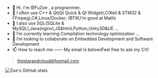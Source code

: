 ﻿- 👋 Hi, I'm @FuZoe , a programmer.
- 👀 I often use C++ & Qt(Qt Quick & Qt Widget),C(Keil & STM32 & FFmpeg),C#,Linux/Docker; (BTW,I'm good at Math)
- 👀 I also use SQL(SQLite & MySQL),Java(nginx),JS&html,Python,Unity3D&UE ...
- 🌱 I’m currently learning Compilation technology optimization   ...
- 💞️ I’m looking to collaborate on  Embedded Development and Software Development 
- 📫 How to reach me —— My email is below(Feel free to ask my CV)

>  thestarandcloud@foxmail.com

![Zoe's GitHub stats](https://github-readme-stats.vercel.app/api?username=fuzoe&show_icons=true&theme=tokyonight)
